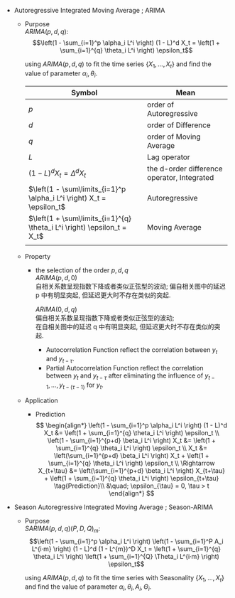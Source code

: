 * Autoregressive Integrated Moving Average ; ARIMA
  - Purpose  
    $ARIMA(p, d, q):$ 
    $$\left(1 - \sum_{i=1}^p \alpha_i L^i \right) (1 - L)^d X_t = \left(1 + \sum_{i=1}^{q} \theta_i L^i \right) \epsilon_t$$ 

    using $ARIMA(p, d, q)$ to fit the time series $\{X_1, ..., X_t\}$ and find the value of parameter $\alpha_i, \theta_i$.

    |Symbol|Mean|
    |---|---|
    |$p$|order of Autoregressive|
    |$d$|order of Difference|
    |$q$|order of Moving Average|
    |$L$|Lag operator|
    |$(1 - L)^d X_t = \Delta^d X_t$|the d-order difference operator, Integrated|
    |$\left(1 - \sum\limits_{i=1}^p \alpha_i L^i \right) X_t = \epsilon_t$|Autoregressive|
    |$\left(1 + \sum\limits_{i=1}^{q} \theta_i L^i \right) \epsilon_t = X_t$|Moving Average|
    |||

  - Property
    - the selection of the order $p, d, q$  
      $ARIMA(p, d, 0)$  
      自相关系数呈现指数下降或者类似正弦型的波动;
      偏自相关图中的延迟 p 中有明显突起, 但延迟更大时不存在类似的突起.    

      $ARIMA(0, d, q)$  
      偏自相关系数呈现指数下降或者类似正弦型的波动;  
      在自相关图中的延迟 q 中有明显突起, 但延迟更大时不存在类似的突起.  

      - Autocorrelation Function reflect the correlation between $y_t$ and $y_{t-\tau}$.   
      - Partial Autocorrelation Function reflect the correlation between $y_t$ and $y_{t-\tau}$ after eliminating the influence of $y_{t-1}, ..., y_{t-(\tau-1)}$ for $y_t$.


  - Application
    - Prediction
      $$
      \begin{align*}
        \left(1 - \sum_{i=1}^p \alpha_i L^i \right) (1 - L)^d X_t &= \left(1 + \sum_{i=1}^{q} \theta_i L^i \right) \epsilon_t  \\
        \left(1 - \sum_{i=1}^{p+d} \beta_i L^i \right) X_t &= \left(1 + \sum_{i=1}^{q} \theta_i L^i \right) \epsilon_t  \\
        X_t &= \left(\sum_{i=1}^{p+d} \beta_i L^i \right) X_t + \left(1 + \sum_{i=1}^{q} \theta_i L^i \right) \epsilon_t  \\
        \Rightarrow X_{t+\tau} &= \left(\sum_{i=1}^{p+d} \beta_i L^i \right) X_{t+\tau} + \left(1 + \sum_{i=1}^{q} \theta_i L^i \right) \epsilon_{t+\tau}  \tag{Prediction}\\
        &\quad; \epsilon_{\tau} = 0, \tau > t
      \end{align*}
      $$

* Season Autoregressive Integrated Moving Average ; Season-ARIMA
  - Purpose  
    $SARIMA(p, d, q)(P, D, Q)_m$:  
    $$\left(1 - \sum_{i=1}^p \alpha_i L^i \right) \left(1 - \sum_{i=1}^P A_i L^{i·m} \right) (1 - L)^d (1 - L^{m})^D X_t = \left(1 + \sum_{i=1}^{q} \theta_i L^i \right) \left(1 + \sum_{i=1}^{Q} \Theta_i L^{i·m} \right) \epsilon_t$$ 

    using $ARIMA(p, d, q)$ to fit the time series with Seasonality $\{X_1, ..., X_t\}$ and find the value of parameter $\alpha_i, \theta_i, A_i, \Theta_i$.
